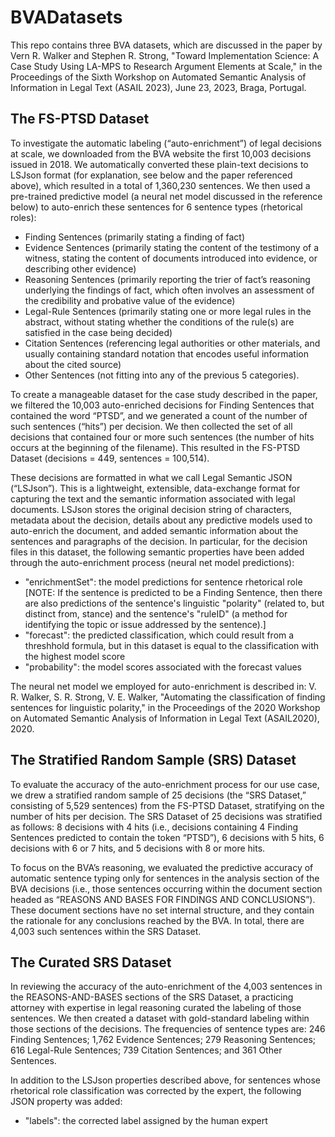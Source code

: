 # BVADatasets

This repo contains three BVA datasets, which are discussed in the paper by Vern R. Walker and Stephen R. Strong, "Toward Implementation Science: A Case Study Using LA-MPS to Research Argument Elements at Scale," in the Proceedings of the Sixth Workshop on Automated Semantic Analysis of Information in Legal Text (ASAIL 2023), June 23, 2023, Braga, Portugal.

## The FS-PTSD Dataset

To investigate the automatic labeling (“auto-enrichment”) of legal decisions at scale, we downloaded from the BVA website the first 10,003 decisions issued in 2018. We automatically converted these plain-text decisions to LSJson format (for explanation, see below and the paper referenced above), which resulted in a total of 1,360,230 sentences. We then used a pre-trained predictive model (a neural net model discussed in the reference below) to auto-enrich these sentences for 6 sentence types (rhetorical roles):

- Finding Sentences (primarily stating a finding of fact)
- Evidence Sentences (primarily stating the content of the testimony of a witness, stating the content of documents introduced into evidence, or describing other evidence)
- Reasoning Sentences (primarily reporting the trier of fact’s reasoning underlying the findings of fact, which often involves an assessment of the credibility and probative value of the evidence)
- Legal-Rule Sentences (primarily stating one or more legal rules in the abstract, without stating whether the conditions of the rule(s) are satisfied in the case being decided)
- Citation Sentences (referencing legal authorities or other materials, and usually containing standard notation that encodes useful information about the cited source)
- Other Sentences (not fitting into any of the previous 5 categories).

To create a manageable dataset for the case study described in the paper, we filtered the 10,003 auto-enriched decisions for Finding Sentences that contained the word “PTSD”, and we generated a count of the number of such sentences (“hits”) per decision. We then collected the set of all decisions that contained four or more such sentences (the number of hits occurs at the beginning of the filename). This resulted in the FS-PTSD Dataset (decisions = 449, sentences = 100,514).

These decisions are formatted in what we call Legal Semantic JSON (“LSJson”). This is a lightweight, extensible, data-exchange format for capturing the text and the semantic information associated with legal documents. LSJson stores the original decision string of characters, metadata about the decision, details about any predictive models used to auto-enrich the document, and added semantic information about the sentences and paragraphs of the decision. In particular, for the decision files in this dataset, the following semantic properties have been added through the auto-enrichment process (neural net model predictions):

- "enrichmentSet": the model predictions for sentence rhetorical role [NOTE: If the sentence is predicted to be a Finding Sentence, then there are also predictions of the sentence's linguistic "polarity" (related to, but distinct from, stance) and the sentence's "ruleID" (a method for identifying the topic or issue addressed by the sentence).]
- "forecast": the predicted classification, which could result from a threshhold formula, but in this dataset is equal to the classification with the highest model score
- "probability": the model scores associated with the forecast values

The neural net model we employed for auto-enrichment is described in: V. R. Walker, S. R. Strong, V. E. Walker, "Automating the classification of finding sentences for linguistic polarity," in the Proceedings of the 2020 Workshop on Automated Semantic Analysis of Information in Legal Text (ASAIL2020), 2020.

## The Stratified Random Sample (SRS) Dataset

To evaluate the accuracy of the auto-enrichment process for our use case, we drew a stratified random sample of 25 decisions (the “SRS Dataset,” consisting of 5,529 sentences) from the FS-PTSD Dataset, stratifying on the number of hits per decision. The SRS Dataset of 25 decisions was stratified as follows: 8 decisions with 4 hits (i.e., decisions containing 4 Finding Sentences predicted to contain the token “PTSD”), 6 decisions with 5 hits, 6 decisions with 6 or 7 hits, and 5 decisions with 8 or more hits.

To focus on the BVA’s reasoning, we evaluated the predictive accuracy of automatic sentence typing only for sentences in the analysis section of the BVA decisions (i.e., those sentences occurring within the document section headed as “REASONS AND BASES FOR FINDINGS AND CONCLUSIONS”). These document sections have no set internal structure, and they contain the rationale for any conclusions reached by the BVA. In total, there are 4,003 such sentences within the SRS Dataset.

## The Curated SRS Dataset

In reviewing the accuracy of the auto-enrichment of the 4,003 sentences in the REASONS-AND-BASES sections of the SRS Dataset, a practicing attorney with expertise in legal reasoning curated the labeling of those sentences. We then created a dataset with gold-standard labeling within those sections of the decisions. The frequencies of sentence types are: 246 Finding Sentences; 1,762 Evidence Sentences; 279 Reasoning Sentences; 616 Legal-Rule Sentences; 739 Citation Sentences; and 361 Other Sentences.

In addition to the LSJson properties described above, for sentences whose rhetorical role classification was corrected by the expert, the following JSON property was added:

- "labels": the corrected label assigned by the human expert
